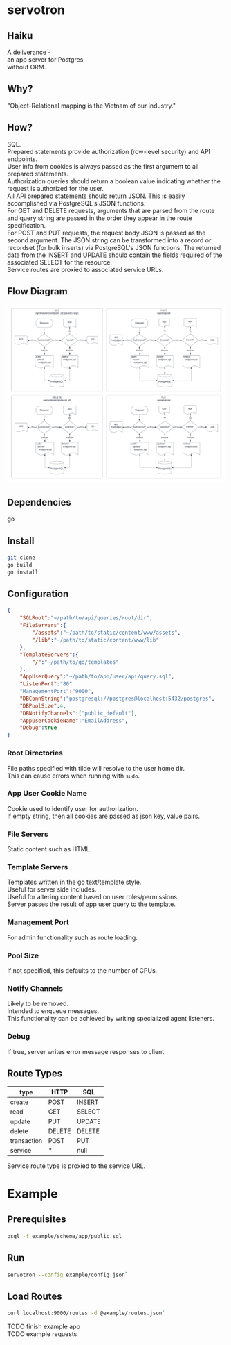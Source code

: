 # servotron

## Haiku
A deliverance -\
an app server for Postgres\
without ORM.

## Why?
"Object-Relational mapping is the Vietnam of our industry."

## How?
SQL.\
Prepared statements provide authorization (row-level security) and API endpoints.\
User info from cookies is always passed as the first argument to all prepared statements.\
Authorization queries should return a boolean value indicating whether the request is authorized for the user.\
All API prepared statements should return JSON. This is easily accomplished via PostgreSQL's JSON functions.\
For GET and DELETE requests, arguments that are parsed from the route and query string are passed in the order they appear in the route specification.\
For POST and PUT requests, the request body JSON is passed as the second argument. The JSON string can be transformed into a record or recordset (for bulk inserts) via PostgreSQL's JSON functions. The returned data from the INSERT and UPDATE should contain the fields required of the associated SELECT for the resource.\
Service routes are proxied to associated service URLs.

## Flow Diagram

![Alt text](doc/img/ServotronFlow.png "ServotronFlow")

## Dependencies
go

## Install
```bash
git clone
go build
go install
```

## Configuration
```json
{
	"SQLRoot":"~/path/to/api/queries/root/dir",
	"FileServers":{
		"/assets":"~/path/to/static/content/www/assets",
		"/lib":"~/path/to/static/content/www/lib"
	},
	"TemplateServers":{
		"/":"~/path/to/go/templates"
	},
	"AppUserQuery":"~/path/to/app/user/api/query.sql",
	"ListenPort":"80"
	"ManagementPort":"9000",
	"DBConnString":"postgresql://postgres@localhost:5432/postgres",
	"DBPoolSize":4,
	"DBNotifyChannels":["public_default"],
	"AppUserCookieName":"EmailAddress",
	"Debug":true
}
```
### Root Directories
File paths specified with tilde will resolve to the user home dir.\
This can cause errors when running with `sudo`.

### App User Cookie Name
Cookie used to identify user for authorization.\
If empty string, then all cookies are passed as json key, value pairs.

### File Servers
Static content such as HTML.

### Template Servers
Templates written in the go text/template style.\
Useful for server side includes.\
Useful for altering content based on user roles/permissions.\
Server passes the result of app user query to the template.

### Management Port
For admin functionality such as route loading.

### Pool Size
If not specified, this defaults to the number of CPUs.

### Notify Channels
Likely to be removed.\
Intended to enqueue messages.\
This functionality can be achieved by writing specialized agent listeners.

### Debug
If true, server writes error message responses to client.

## Route Types
type|HTTP|SQL
----|----|---
create|POST|INSERT
read|GET|SELECT
update|PUT|UPDATE
delete|DELETE|DELETE
transaction|POST|PUT|DELETE|TRANSACTION
service|*|null

Service route type is proxied to the service URL.

# Example

## Prerequisites
```bash
psql -f example/schema/app/public.sql
```

## Run
```bash
servotron --config example/config.json`
```

## Load Routes
```bash
curl localhost:9000/routes -d @example/routes.json`
```

TODO finish example app\
TODO example requests
